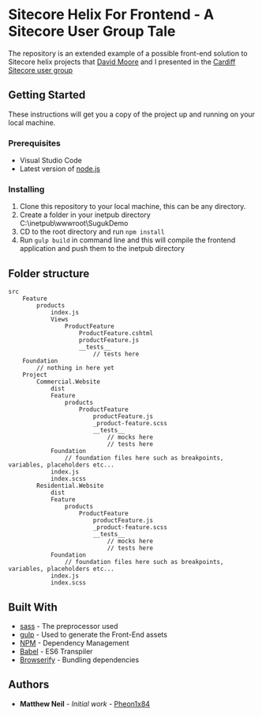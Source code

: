# Sitecore Helix For Frontend - A Sitecore User Group Tale

The repository is an extended example of a possible front-end solution to Sitecore helix projects that [David Moore](https://twitter.com/Moorag81) and I presented in the [Cardiff Sitecore user group](https://www.meetup.com/sug-uk/events/252868135/)

## Getting Started

These instructions will get you a copy of the project up and running on your local machine.

### Prerequisites
* Visual Studio Code
* Latest version of [node.js](https://nodejs.org/en/)

### Installing
1. Clone this repository to your local machine, this can be any directory.
2. Create a folder in your inetpub directory C:\inetpub\wwwroot\SugukDemo
3. CD to the root directory and run ```npm install```
4. Run ```gulp build``` in command line and this will compile the frontend application and push them to the inetpub directory

## Folder structure
```text
src
    Feature
        products
            index.js
            Views
                ProductFeature
                    ProductFeature.cshtml
                    productFeature.js
                    __tests__
                        // tests here
    Foundation
        // nothing in here yet
    Project
        Commercial.Website
            dist
            Feature
                products
                    ProductFeature
                        productFeature.js
                        _product-feature.scss
                        __tests__
                            // mocks here
                            // tests here
            Foundation
                // foundation files here such as breakpoints, variables, placeholders etc...
            index.js
            index.scss
        Residential.Website
            dist
            Feature
                products
                    ProductFeature
                        productFeature.js
                        _product-feature.scss
                        __tests__
                            // mocks here
                            // tests here
            Foundation
                // foundation files here such as breakpoints, variables, placeholders etc...
            index.js
            index.scss

```

## Built With
* [sass](http://sass-lang.com/) - The preprocessor used
* [gulp](http://gulpjs.com/) - Used to generate the Front-End assets
* [NPM](https://www.npmjs.com/) - Dependency Management
* [Babel](http://babeljs.io) - ES6 Transpiler
* [Browserify](http://browserify.org/) - Bundling dependencies

## Authors

* **Matthew Neil** - *Initial work* - [Pheon1x84](https://github.com/Phoen1x84)